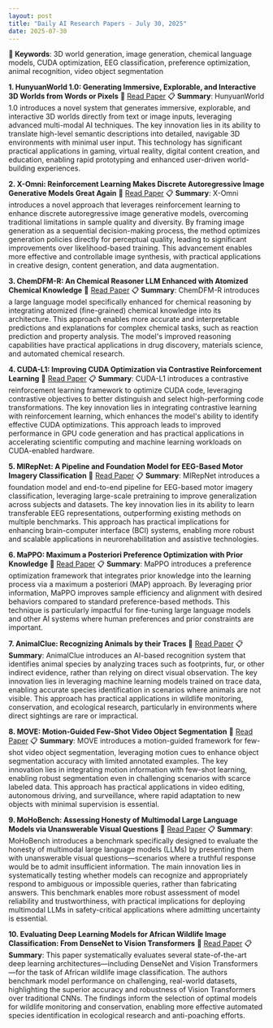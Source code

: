 ```yaml
---
layout: post
title: "Daily AI Research Papers - July 30, 2025"
date: 2025-07-30
---
```


**🔑 Keywords**: 3D world generation, image generation, chemical language models, CUDA optimization, EEG classification, preference optimization, animal recognition, video object segmentation

**1. HunyuanWorld 1.0: Generating Immersive, Explorable, and Interactive 3D Worlds from Words or Pixels**
🔗 [Read Paper](https://huggingface.co/papers/2507.14111)
📋 **Summary**: HunyuanWorld 1.0 introduces a novel system that generates immersive, explorable, and interactive 3D worlds directly from text or image inputs, leveraging advanced multi-modal AI techniques. The key innovation lies in its ability to translate high-level semantic descriptions into detailed, navigable 3D environments with minimal user input. This technology has significant practical applications in gaming, virtual reality, digital content creation, and education, enabling rapid prototyping and enhanced user-driven world-building experiences.

**2. X-Omni: Reinforcement Learning Makes Discrete Autoregressive Image Generative Models Great Again**
🔗 [Read Paper](https://huggingface.co/papers/2507.20254)
📋 **Summary**: X-Omni introduces a novel approach that leverages reinforcement learning to enhance discrete autoregressive image generative models, overcoming traditional limitations in sample quality and diversity. By framing image generation as a sequential decision-making process, the method optimizes generation policies directly for perceptual quality, leading to significant improvements over likelihood-based training. This advancement enables more effective and controllable image synthesis, with practical applications in creative design, content generation, and data augmentation.

**3. ChemDFM-R: An Chemical Reasoner LLM Enhanced with Atomized Chemical Knowledge**
🔗 [Read Paper](https://huggingface.co/papers/2507.21183)
📋 **Summary**: ChemDFM-R introduces a large language model specifically enhanced for chemical reasoning by integrating atomized (fine-grained) chemical knowledge into its architecture. This approach enables more accurate and interpretable predictions and explanations for complex chemical tasks, such as reaction prediction and property analysis. The model's improved reasoning capabilities have practical applications in drug discovery, materials science, and automated chemical research.

**4. CUDA-L1: Improving CUDA Optimization via Contrastive Reinforcement Learning**
🔗 [Read Paper](https://huggingface.co/papers/2507.20240)
📋 **Summary**: CUDA-L1 introduces a contrastive reinforcement learning framework to optimize CUDA code, leveraging contrastive objectives to better distinguish and select high-performing code transformations. The key innovation lies in integrating contrastive learning with reinforcement learning, which enhances the model's ability to identify effective CUDA optimizations. This approach leads to improved performance in GPU code generation and has practical applications in accelerating scientific computing and machine learning workloads on CUDA-enabled hardware.

**5. MIRepNet: A Pipeline and Foundation Model for EEG-Based Motor Imagery Classification**
🔗 [Read Paper](https://huggingface.co/papers/2507.22061)
📋 **Summary**: MIRepNet introduces a foundation model and end-to-end pipeline for EEG-based motor imagery classification, leveraging large-scale pretraining to improve generalization across subjects and datasets. The key innovation lies in its ability to learn transferable EEG representations, outperforming existing methods on multiple benchmarks. This approach has practical implications for enhancing brain-computer interface (BCI) systems, enabling more robust and scalable applications in neurorehabilitation and assistive technologies.

**6. MaPPO: Maximum a Posteriori Preference Optimization with Prior Knowledge**
🔗 [Read Paper](https://huggingface.co/papers/2507.21503)
📋 **Summary**: MaPPO introduces a preference optimization framework that integrates prior knowledge into the learning process via a maximum a posteriori (MAP) approach. By leveraging prior information, MaPPO improves sample efficiency and alignment with desired behaviors compared to standard preference-based methods. This technique is particularly impactful for fine-tuning large language models and other AI systems where human preferences and prior constraints are important.

**7. AnimalClue: Recognizing Animals by their Traces**
🔗 [Read Paper](https://huggingface.co/papers/2507.21364)
📋 **Summary**: AnimalClue introduces an AI-based recognition system that identifies animal species by analyzing traces such as footprints, fur, or other indirect evidence, rather than relying on direct visual observation. The key innovation lies in leveraging machine learning models trained on trace data, enabling accurate species identification in scenarios where animals are not visible. This approach has practical applications in wildlife monitoring, conservation, and ecological research, particularly in environments where direct sightings are rare or impractical.

**8. MOVE: Motion-Guided Few-Shot Video Object Segmentation**
🔗 [Read Paper](https://huggingface.co/papers/2507.22061)
📋 **Summary**: MOVE introduces a motion-guided framework for few-shot video object segmentation, leveraging motion cues to enhance object segmentation accuracy with limited annotated examples. The key innovation lies in integrating motion information with few-shot learning, enabling robust segmentation even in challenging scenarios with scarce labeled data. This approach has practical applications in video editing, autonomous driving, and surveillance, where rapid adaptation to new objects with minimal supervision is essential.

**9. MoHoBench: Assessing Honesty of Multimodal Large Language Models via Unanswerable Visual Questions**
🔗 [Read Paper](https://huggingface.co/papers/2507.21503)
📋 **Summary**: MoHoBench introduces a benchmark specifically designed to evaluate the honesty of multimodal large language models (LLMs) by presenting them with unanswerable visual questions—scenarios where a truthful response would be to admit insufficient information. The main innovation lies in systematically testing whether models can recognize and appropriately respond to ambiguous or impossible queries, rather than fabricating answers. This benchmark enables more robust assessment of model reliability and trustworthiness, with practical implications for deploying multimodal LLMs in safety-critical applications where admitting uncertainty is essential.

**10. Evaluating Deep Learning Models for African Wildlife Image Classification: From DenseNet to Vision Transformers**
🔗 [Read Paper](https://huggingface.co/papers/2507.21364)
📋 **Summary**: This paper systematically evaluates several state-of-the-art deep learning architectures—including DenseNet and Vision Transformers—for the task of African wildlife image classification. The authors benchmark model performance on challenging, real-world datasets, highlighting the superior accuracy and robustness of Vision Transformers over traditional CNNs. The findings inform the selection of optimal models for wildlife monitoring and conservation, enabling more effective automated species identification in ecological research and anti-poaching efforts.
